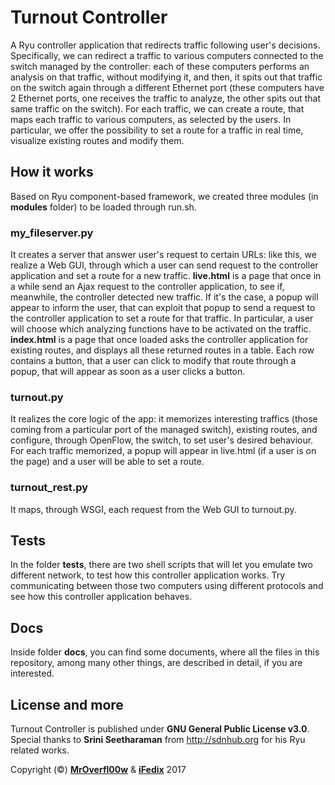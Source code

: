 # Turnout Controller

A Ryu controller application that redirects traffic following user's decisions. 
Specifically, we can redirect a traffic to various computers connected to the switch managed by the controller: each of these computers performs an analysis on that traffic, without modifying it, and then, it spits out that traffic on the switch again through a different Ethernet port (these computers have 2 Ethernet ports, one receives the traffic to analyze, the other spits out that same traffic on the switch).
For each traffic, we can create a route, that maps each traffic to various computers, as selected by the users.
In particular, we offer the possibility to set a route for a traffic in real time, visualize existing routes and modify them.


## How it works

Based on Ryu component-based framework, we created three modules (in **modules** folder) to be loaded through run.sh.
### my_fileserver.py 
It creates a server that answer user's request to certain URLs: like this, we realize a Web GUI, through which a user can send request to the controller application and set a route for a new traffic.
**live.html** is a page that once in a while send an Ajax request to the controller application, to see if, meanwhile, the controller detected new traffic. If it's the case, a popup will appear to inform the user, that can exploit that popup to send a request to the controller application to set a route for that traffic. In particular, a user will choose which analyzing functions have to be activated on the traffic.
**index.html** is a page that once loaded asks the controller application for existing routes, and displays all these returned routes in a table. Each row contains a button, that a user can click to modify that route through a popup, that will appear as soon as a user clicks a button.
### turnout.py
It realizes the core logic of the app: it memorizes interesting traffics (those coming from a particular port of the managed switch), existing routes, and configure, through OpenFlow, the switch, to set user's desired behaviour.
For each traffic memorized, a popup will appear in live.html (if a user is on the page) and a user will be able to set a route.
### turnout_rest.py
It maps, through WSGI, each request from the Web GUI to turnout.py.

## Tests

In the folder **tests**, there are two shell scripts that will let you emulate two different network, to test how this controller application works. Try communicating between those two computers using different protocols and see how this controller application behaves.

## Docs

Inside folder **docs**, you can find some documents, where all the files in this repository, among many other things, are described in detail, if you are interested.

## License and more

Turnout Controller is published under **GNU General Public License v3.0**. Special thanks to **Srini Seetharaman** from http://sdnhub.org for his Ryu related works.

Copyright (©) [**MrOverfl00w**](https://github.com/MrOverflOOw) & [**iFedix**](https://github.com/iFedix) 2017
